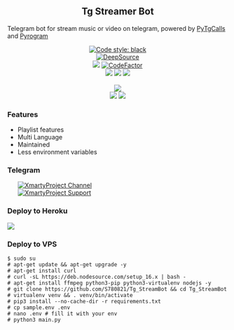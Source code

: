 <h2 align="center">Tg Streamer Bot </h2>
<p>
Telegram bot for stream music or video on telegram, 
powered by <a href="https://github.com/pytgcalls/pytgcalls">PyTgCalls</a>
and <a href="https://github.com/pyrogram/pyrogram">Pyrogram</a>
</p>

<div align="center">
    <a href="https://github.com/psf/black"><img alt="Code style: black" src="https://img.shields.io/badge/code%20style-black-000000.svg"></a> <br /> 
    <a href="https://deepsource.io/gh/S780821/Tg_StreamBot/?ref=repository-badge"><img src="https://static.deepsource.io/deepsource-badge-light-mini.svg" alt="DeepSource"></a><br> 
    <a href="https://www.codacy.com/gh/S780821/Tg_StreamBot/dashboard?utm_source=github.com&amp;utm_medium=referral&amp;utm_content=S780821/Tg_StreamBot&amp;utm_campaign=Badge_Grade"><img src="https://app.codacy.com/project/badge/Grade/63ed7098eee74e45956a3c4d0512078b"/></a>
    <a href="https://github.com/S780821/Tg_StreamBot"><img src="https://www.codefactor.io/repository/github/S780821/Tg_StreamBot/badge" alt="CodeFactor" /></a> <br />
    <a href="https://github.com/pyrogram/pyrogram"><img src="https://img.shields.io/badge/Pyrogram-1.2.9-blue?logo=github"></a>
    <a href="https://python.org"><img src="https://img.shields.io/badge/Python-3.9.7-blue?logo=python&logoColor=yellow"></a>
    <a href="https://github.com/pytgcalls/pytgcalls"><img src="https://img.shields.io/badge/PyTgCalls-0.8.1-blue?logo=github"></a> <br> <br>
    <a href="https://github.com/S780821/Tg_StreamBot"><img src="https://img.shields.io/github/repo-size/S780821/Tg_StreamBot?logo=github"></a> <br>
    <a href="https://github.com/S780821/Tg_StreamBot"><img src="https://img.shields.io/github/forks/S780821/Tg_StreamBot?logo=github"></a>
    <a href="https://github.com/S780821/Tg_StreamBot"><img src="https://img.shields.io/github/stars/S780821/Tg_StreamBot?logo=github"></a>
</div>


<h3>Features</h3> 
<ul>
    <li>Playlist features</li>
    <li>Multi Language</li>
    <li>Maintained</li>
    <li>Less environment variables</li>
</ul>

<h3>Telegram</h3>
<ul>
    <a href="https://t.me/Xmarty_updates"><img alt="XmartyProject Channel" src="https://img.shields.io/badge/XmartyProject-Channel-blue.svg?logo=telegram"></a> <br/>
    <a href="https://t.me/Xmarty_Support"><img alt="XmartyProject Support" src="https://img.shields.io/badge/XmartyProject-Support-blue.svg?logo=telegram"></a> <br/>
</ul>

<h3>Deploy to Heroku </h3>
<div>
    <a href="https://heroku.com/deploy"><img src="https://www.herokucdn.com/deploy/button.svg"></a>
</div>

### Deploy to VPS
```
$ sudo su
# apt-get update && apt-get upgrade -y
# apt-get install curl
# curl -sL https://deb.nodesource.com/setup_16.x | bash - 
# apt-get install ffmpeg python3-pip python3-virtualenv nodejs -y 
# git clone https://github.com/S780821/Tg_StreamBot && cd Tg_StreamBot 
# virtualenv venv && . venv/bin/activate 
# pip3 install --no-cache-dir -r requirements.txt 
# cp sample.env .env 
# nano .env # fill it with your env 
# python3 main.py
```